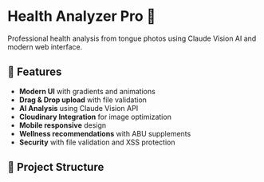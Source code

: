 # Health Analyzer Pro 🔬

Professional health analysis from tongue photos using Claude Vision AI and modern web interface.

## 🚀 Features

- **Modern UI** with gradients and animations
- **Drag & Drop upload** with file validation
- **AI Analysis** using Claude Vision API
- **Cloudinary Integration** for image optimization
- **Mobile responsive** design
- **Wellness recommendations** with ABU supplements
- **Security** with file validation and XSS protection

## 📁 Project Structure
